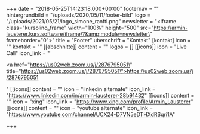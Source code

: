 +++
date = "2018-05-25T14:23:18.000+00:00"
footernav = ""
hintergrundbild = "/uploads/2020/05/11/footer-bild"
logo = "/uploads/2021/05/21/logo_simone_ranftl.png"
newsletter = "<iframe class=\"kursolino_frame\" width=\"100%\" height=\"500\" src=\"https://armin-lausterer.kurs.software/iframe/?&amp;module=newsletter\" frameborder=\"0\"></iframe>"
title = "Footer"
uberschrift = "Kontakt"
[kontakt]
icon = ""
kontakt = ""
[[abschnitte]]
content = ""
logos = []
[[icons]]
icon = "Live Call"
icon_link = "<p><a href=\"https://us02web.zoom.us/j/2876795051\" title=\"https://us02web.zoom.us/j/2876795051\">https://us02web.zoom.us/j/2876795051</a></p>"
[[icons]]
content = ""
icon = "linkedin alternate"
icon_link = "https://www.linkedin.com/in/armin-lausterer-28b91432"
[[icons]]
content = ""
icon = "xing"
icon_link = "https://www.xing.com/profile/Armin_Lausterer"
[[icons]]
content = ""
icon = "youtube alternate"
icon_link = "https://www.youtube.com/channel/UCX24-D7VN5eDTHXdRSqri1A"

+++
